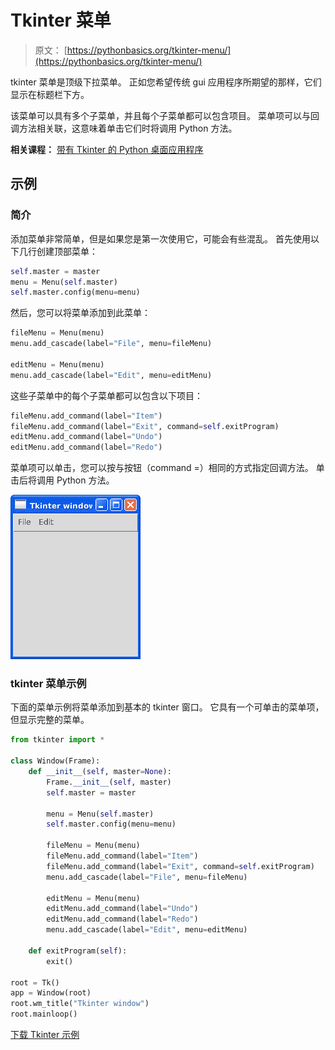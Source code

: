 # Tkinter 菜单

> 原文： [https://pythonbasics.org/tkinter-menu/](https://pythonbasics.org/tkinter-menu/)

tkinter 菜单是顶级下拉菜单。 正如您希望传统 gui 应用程序所期望的那样，它们显示在标题栏下方。

该菜单可以具有多个子菜单，并且每个子菜单都可以包含项目。 菜单项可以与回调方法相关联，这意味着单击它们时将调用 Python 方法。

**相关课程：** [带有 Tkinter 的 Python 桌面应用程序](https://gum.co/ErLc)

## 示例

### 简介

添加菜单非常简单，但是如果您是第一次使用它，可能会有些混乱。 首先使用以下几行创建顶部菜单：

```py
self.master = master
menu = Menu(self.master)
self.master.config(menu=menu)

```

然后，您可以将菜单添加到此菜单：

```py
fileMenu = Menu(menu)
menu.add_cascade(label="File", menu=fileMenu)

editMenu = Menu(menu)
menu.add_cascade(label="Edit", menu=editMenu)

```

这些子菜单中的每个子菜单都可以包含以下项目：

```py
fileMenu.add_command(label="Item")
fileMenu.add_command(label="Exit", command=self.exitProgram)
editMenu.add_command(label="Undo")
editMenu.add_command(label="Redo")

```

菜单项可以单击，您可以按与按钮（command =）相同的方式指定回调方法。 单击后将调用 Python 方法。

![tkinter menu](img/1bc5e8d0c41245289be5ff46fc769e1f.jpg)

### tkinter 菜单示例

下面的菜单示例将菜单添加到基本的 tkinter 窗口。 它具有一个可单击的菜单项，但显示完整的菜单。

```py
from tkinter import *

class Window(Frame):
    def __init__(self, master=None):
        Frame.__init__(self, master)
        self.master = master

        menu = Menu(self.master)
        self.master.config(menu=menu)

        fileMenu = Menu(menu)
        fileMenu.add_command(label="Item")
        fileMenu.add_command(label="Exit", command=self.exitProgram)
        menu.add_cascade(label="File", menu=fileMenu)

        editMenu = Menu(menu)
        editMenu.add_command(label="Undo")
        editMenu.add_command(label="Redo")
        menu.add_cascade(label="Edit", menu=editMenu)

    def exitProgram(self):
        exit()

root = Tk()
app = Window(root)
root.wm_title("Tkinter window")
root.mainloop()

```

[下载 Tkinter 示例](https://gum.co/ErLc)